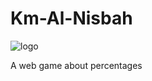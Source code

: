 # Km-Al-Nisbah
 
 
 
 ![logo](https://github.com/user-attachments/assets/41075414-44a6-4c2a-9509-121c2d0d5fd2)

 
 
 A web game about percentages


